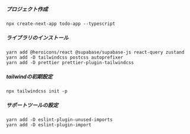 ##### プロジェクト作成

```
npx create-next-app todo-app --typescript
```

##### ライブラリのインストール

```
yarn add @heroicons/react @supabase/supabase-js react-query zustand
yarn add -D tailwindcss postcss autoprefixer
yarn add -D prettier prettier-plugin-tailwindcss
```

##### tailwindの初期設定

```
npx tailwindcss init -p
```

##### サポートツールの設定

```
yarn add -D eslint-plugin-unused-imports
yarn add -D eslint-plugin-import
```